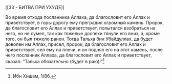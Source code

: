[[33 - БИТВА ПРИ УХУДЕ]]

Во время отхода посланника Аллаха, да благословит его Аллах и приветствует, в горы дорогу ему преградил огромный камень. Пророк, да благословит его Аллах и приветствует, попытался взобраться на него, но не сумел, так как тяжелые доспехи тянули его вниз, а, кроме того, он был тяжело ранен. Тогда Тальха бин Убайдуллах, да будет доволен им Аллах, присел, пророк, да благословит его Аллах и приветствует, сел ему на плечи, и он поднял его на этот камень, после чего посланник Аллаха, да благословит его Аллах и приветствует, сказал: “Тальха обязательно (будет в раю)!”[^1]

[^1]: Ибн Хишам, 1/86.

